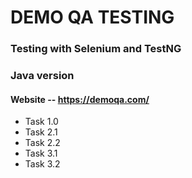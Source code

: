 # DEMO QA TESTING

### Testing with Selenium and TestNG
### Java version
#### Website -- https://demoqa.com/

- Task 1.0
- Task 2.1
- Task 2.2
- Task 3.1
- Task 3.2